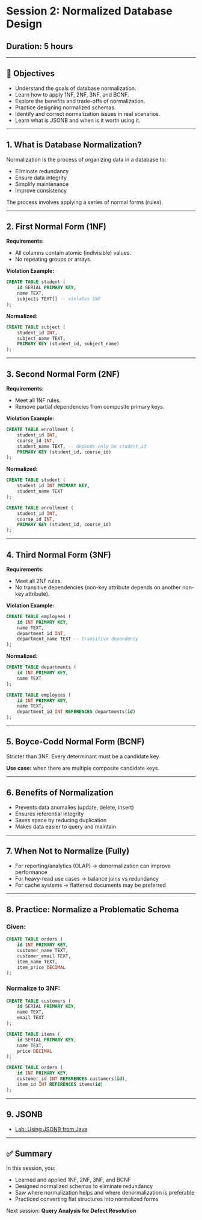 # Session 2: Normalized Database Design

## Duration: 5 hours

---

## 🧠 Objectives

- Understand the goals of database normalization.
- Learn how to apply 1NF, 2NF, 3NF, and BCNF.
- Explore the benefits and trade-offs of normalization.
- Practice designing normalized schemas.
- Identify and correct normalization issues in real scenarios.
- Learn what is JSONB and when is it worth using it.

---

## 1. What is Database Normalization?

Normalization is the process of organizing data in a database to:

- Eliminate redundancy
- Ensure data integrity
- Simplify maintenance
- Improve consistency

The process involves applying a series of normal forms (rules).

---

## 2. First Normal Form (1NF)

**Requirements:**
- All columns contain atomic (indivisible) values.
- No repeating groups or arrays.

**Violation Example:**

```sql
CREATE TABLE student (
    id SERIAL PRIMARY KEY,
    name TEXT,
    subjects TEXT[] -- violates 1NF
);
```

**Normalized:**

```sql
CREATE TABLE subject (
    student_id INT,
    subject_name TEXT,
    PRIMARY KEY (student_id, subject_name)
);
```

---

## 3. Second Normal Form (2NF)

**Requirements:**
- Meet all 1NF rules.
- Remove partial dependencies from composite primary keys.

**Violation Example:**

```sql
CREATE TABLE enrollment (
    student_id INT,
    course_id INT,
    student_name TEXT, -- depends only on student_id
    PRIMARY KEY (student_id, course_id)
);
```

**Normalized:**

```sql
CREATE TABLE student (
    student_id INT PRIMARY KEY,
    student_name TEXT
);

CREATE TABLE enrollment (
    student_id INT,
    course_id INT,
    PRIMARY KEY (student_id, course_id)
);
```

---

## 4. Third Normal Form (3NF)

**Requirements:**
- Meet all 2NF rules.
- No transitive dependencies (non-key attribute depends on another non-key attribute).

**Violation Example:**

```sql
CREATE TABLE employees (
    id INT PRIMARY KEY,
    name TEXT,
    department_id INT,
    department_name TEXT -- transitive dependency
);
```

**Normalized:**

```sql
CREATE TABLE departments (
    id INT PRIMARY KEY,
    name TEXT
);

CREATE TABLE employees (
    id INT PRIMARY KEY,
    name TEXT,
    department_id INT REFERENCES departments(id)
);
```

---

## 5. Boyce-Codd Normal Form (BCNF)

Stricter than 3NF. Every determinant must be a candidate key.

**Use case:** when there are multiple composite candidate keys.

---

## 6. Benefits of Normalization

- Prevents data anomalies (update, delete, insert)
- Ensures referential integrity
- Saves space by reducing duplication
- Makes data easier to query and maintain

---

## 7. When Not to Normalize (Fully)

- For reporting/analytics (OLAP) → denormalization can improve performance
- For heavy-read use cases → balance joins vs redundancy
- For cache systems → flattened documents may be preferred

---

## 8. Practice: Normalize a Problematic Schema

### Given:

```sql
CREATE TABLE orders (
    id INT PRIMARY KEY,
    customer_name TEXT,
    customer_email TEXT,
    item_name TEXT,
    item_price DECIMAL
);
```

### Normalize to 3NF:

```sql
CREATE TABLE customers (
    id SERIAL PRIMARY KEY,
    name TEXT,
    email TEXT
);

CREATE TABLE items (
    id SERIAL PRIMARY KEY,
    name TEXT,
    price DECIMAL
);

CREATE TABLE orders (
    id INT PRIMARY KEY,
    customer_id INT REFERENCES customers(id),
    item_id INT REFERENCES items(id)
);
```

---

## 9. JSONB

- [Lab: Using JSONB from Java](lab-jsonb.md)

---



## ✅ Summary

In this session, you:

- Learned and applied 1NF, 2NF, 3NF, and BCNF
- Designed normalized schemas to eliminate redundancy
- Saw where normalization helps and where denormalization is preferable
- Practiced converting flat structures into normalized forms

Next session: **Query Analysis for Defect Resolution**
